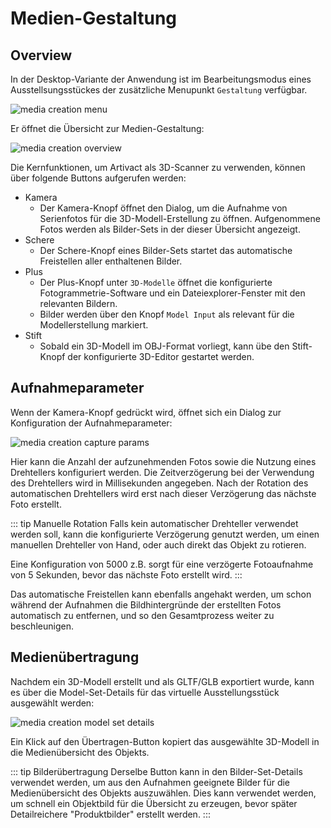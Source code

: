 # Medien-Gestaltung

## Overview

In der Desktop-Variante der Anwendung ist im Bearbeitungsmodus eines Ausstellsungsstückes der zusätzliche
Menupunkt ``Gestaltung`` verfügbar.

![media creation menu](/assets/create/manual/de/media-creation-menu.png)

Er öffnet die Übersicht zur Medien-Gestaltung:

![media creation overview](/assets/create/manual/de/media-creation-overview.png)

Die Kernfunktionen, um Artivact als 3D-Scanner zu verwenden, können über folgende Buttons aufgerufen werden:

- Kamera
    - Der Kamera-Knopf öffnet den Dialog, um die Aufnahme von Serienfotos für die 3D-Modell-Erstellung zu öffnen.
      Aufgenommene Fotos werden als Bilder-Sets in der dieser Übersicht angezeigt.
- Schere
    - Der Schere-Knopf eines Bilder-Sets startet das automatische Freistellen aller enthaltenen Bilder.
- Plus
    - Der Plus-Knopf unter ``3D-Modelle`` öffnet die konfigurierte Fotogrammetrie-Software und ein Dateiexplorer-Fenster
      mit den relevanten Bildern.
    - Bilder werden über den Knopf ``Model Input`` als relevant für die Modellerstellung markiert.
- Stift
    - Sobald ein 3D-Modell im OBJ-Format vorliegt, kann übe den Stift-Knopf der konfigurierte 3D-Editor gestartet werden.

## Aufnahmeparameter

Wenn der Kamera-Knopf gedrückt wird, öffnet sich ein Dialog zur Konfiguration der Aufnahmeparameter:

![media creation capture params](/assets/create/manual/de/media-creation-image-capture-params.png)

Hier kann die Anzahl der aufzunehmenden Fotos sowie die Nutzung eines Drehtellers konfiguriert werden.
Die Zeitverzögerung bei der Verwendung des Drehtellers wird in Millisekunden angegeben.
Nach der Rotation des automatischen Drehtellers wird erst nach dieser Verzögerung das nächste Foto erstellt.

::: tip Manuelle Rotation
Falls kein automatischer Drehteller verwendet werden soll, kann die konfigurierte Verzögerung genutzt werden, um einen
manuellen Drehteller von Hand, oder auch direkt das Objekt zu rotieren.

Eine Konfiguration von 5000 z.B. sorgt für eine verzögerte Fotoaufnahme von 5 Sekunden, bevor das nächste Foto erstellt wird.
:::

Das automatische Freistellen kann ebenfalls angehakt werden, um schon während der Aufnahmen die Bildhintergründe der
erstellten Fotos automatisch zu entfernen, und so den Gesamtprozess weiter zu beschleunigen.

## Medienübertragung

Nachdem ein 3D-Modell erstellt und als GLTF/GLB exportiert wurde, kann es über die Model-Set-Details für das virtuelle
Ausstellungsstück ausgewählt werden:

![media creation model set details](/assets/create/manual/de/media-creation-model-set-details.png)

Ein Klick auf den Übertragen-Button kopiert das ausgewählte 3D-Modell in die Medienübersicht des Objekts.

::: tip Bilderübertragung
Derselbe Button kann in den Bilder-Set-Details verwendet werden, um aus den Aufnahmen geeignete Bilder für die Medienübersicht des Objekts auszuwählen.
Dies kann verwendet werden, um schnell ein Objektbild für die Übersicht zu erzeugen, bevor später Detailreichere "Produktbilder" erstellt werden.
:::

